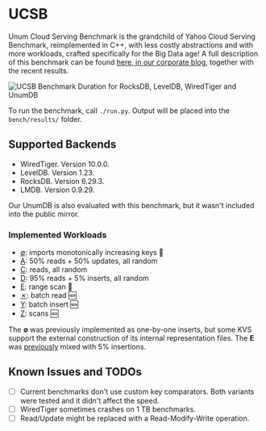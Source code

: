 # UCSB

Unum Cloud Serving Benchmark is the grandchild of Yahoo Cloud Serving Benchmark, reimplemented in C++, with less costly abstractions and with more workloads, crafted specifically for the Big Data age!
A full description of this benchmark can be found [here, in our corporate blog](unum.cloud/ucsb), together with the recent results.

![UCSB Benchmark Duration for RocksDB, LevelDB, WiredTiger and UnumDB](unum.cloud/assets/post/2022-03-22-ucsb/ucsb-duration.png)

To run the benchmark, call `./run.py`.
Output will be placed into the `bench/results/` folder.

## Supported Backends

* WiredTiger. Version 10.0.0.
* LevelDB. Version 1.23.
* RocksDB. Version 6.29.3.
* LMDB. Version 0.9.29.

Our UnumDB is also evaluated with this benchmark, but it wasn't included into the public mirror.

### Implemented Workloads

* [∅](unum.cloud/ucsb#0): imports monotonically increasing keys 🔄
* [A](unum.cloud/ucsb#A): 50% reads + 50% updates, all random
* [C](unum.cloud/ucsb#C): reads, all random
* [D](unum.cloud/ucsb#D): 95% reads + 5% inserts, all random
* [E](unum.cloud/ucsb#E): range scan 🔄
* [✗](unum.cloud/ucsb#X): batch read 🆕
* [Y](unum.cloud/ucsb#Y): batch insert 🆕
* [Z](unum.cloud/ucsb#Z): scans 🆕

The **∅** was previously implemented as one-by-one inserts, but some KVS support the external construction of its internal representation files.
The **E** was [previously](https://github.com/brianfrankcooper/YCSB/blob/master/workloads/workloade) mixed with 5% insertions.

## Known Issues and TODOs

* [ ] Current benchmarks don't use custom key comparators. Both variants were tested and it didn't affect the speed.
* [ ] WiredTiger sometimes crashes on 1 TB benchmarks.
* [ ] Read/Update might be replaced with a Read-Modify-Write operation.
